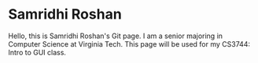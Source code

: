 # Samridhi Roshan
Hello, this is Samridhi Roshan's Git page. I am a senior majoring in Computer Science at Virginia Tech. This page will be used for my CS3744: Intro to GUI class.
